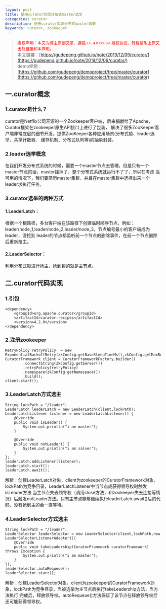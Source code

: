 ```yaml
---
layout: post
title: 使用curator实现分布式master选举
categories: curator
description: 使用curator实现分布式master选举
keywords: curator, zookeeper
---
```


><font color=red size=2 face="黑体">版权声明：本文为博主原创文章，遵循 CC 4.0 BY-SA 版权协议，转载请附上原文出处链接和本声明。</font>  
本文链接：[https://gudepeng.github.io/note/2019/12/09/curator/](https://gudepeng.github.io/note/2019/12/09/curator/)  
demo样例：[https://github.com/gudepeng/demoproject/tree/master/curator](https://github.com/gudepeng/demoproject/tree/master/curator)

## 一.curator概念

### 1.curator是什么？
curator是Netflix公司开源的一个Zookeeper客户端，后来捐献给了Apache，Curator框架在zookeeper原生API接口上进行了包装，
解决了很多ZooKeeper客户端非常底层的细节开发。提供ZooKeeper各种应用场景(分布式锁、leader选举、共享计数器、
缓存机制、分布式队列等)的抽象封装。

### 2.leader选举概念
在我们开发分布式系统的时候，需要一个master节点去管理，但是只有一个master节点的话，master挂掉了，整个分布式系统就运行不了了，所以在考虑
高可用的情况下，我们要简历master集群，并且在master集群中选择出来一个leader求执行任务。

### 3.curator选举的两种方式

#### 1.LeaderLatch：
根据一个根路径，多台客户端在该路径下创建临时顺序节点，例如：leader/node_1,leader/node_2,leader/node_3，节点编号最小的客户端成为leader，没抢到
leader的节点都监听前一个节点的删除事件，在前一个节点删除后重新抢主。

#### 2.LeaderSelector：
利用分布式锁进行抢主，抢到锁的就是主节点。

## 二.curator代码实现

### 1.引包
```
<dependency>
    <groupId>org.apache.curator</groupId>
    <artifactId>curator-recipes</artifactId>
    <version>4.2.0</version>
</dependency>
```

### 2.注册zookeeper
```
RetryPolicy retryPolicy  = new ExponentialBackoffRetry(zkConfig.getBaseSleepTimeMs(),zkConfig.getMaxRetries());
CuratorFramework client = CuratorFrameworkFactory.builder()
        .connectString(zkConfig.getServer())
        .retryPolicy(retryPolicy)
        .namespace(zkConfig.getNamespace())
        .build();
client.start();
```

### 3.LeaderLatch方式选主
```
String lockPath = "/leader";
LeaderLatch leaderLatch = new LeaderLatch(client,lockPath);
LeaderLatchListener listener = new LeaderLatchListener() {
    @Override
    public void isLeader() {
        System.out.println("i am master");
    }

    @Override
    public void notLeader() {
        System.out.println("i am salver");
    }
};
leaderLatch.addListener(listener);
leaderLatch.start();
leaderLatch.await();
```
解析：创建LeaderLatch对象，client为zookeeper的CuratorFramework对象，lockPath为竞争目录，LeaderLatchListener中当节点成获得领导权时触发isLeader方法
当主节点失去领导权（调用close方法，和zookeeper失去连接等情况）后触发notLeader方法。只有主节点能够继续执行leaderLatch.await()后的代码，没有抢到主的会一直等待。

### 4.LeaderSelector方式选主
```
String lockPath = "/leader";
LeaderSelector leaderSelector = new LeaderSelector(client,lockPath,new LeaderSelectorListenerAdapter(){
    @Override
    public void takeLeadership(CuratorFramework curatorFramework) throws Exception {
        System.out.println("i am master");
    }
});
leaderSelector.autoRequeue();
leaderSelector.start();
```
解析：创建LeaderSelector对象，client为zookeeper的CuratorFramework对象，lockPath为竞争目录，当被选举为主节点后执行takeLeadership方法，当方法执行
完成后，释放领导权。autoRequeue()方法保证了该节点在释放领导权后还可能获得领导权。
